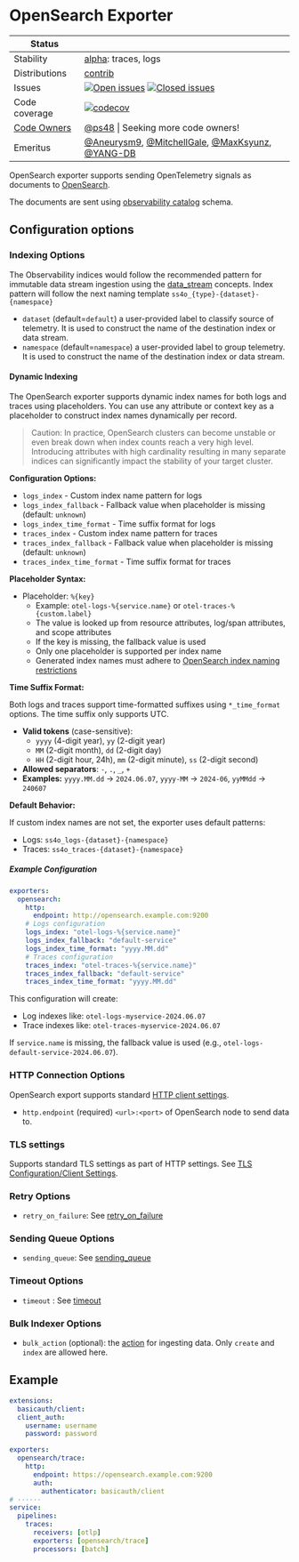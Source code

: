 # OpenSearch Exporter

<!-- status autogenerated section -->
| Status        |           |
| ------------- |-----------|
| Stability     | [alpha]: traces, logs   |
| Distributions | [contrib] |
| Issues        | [![Open issues](https://img.shields.io/github/issues-search/open-telemetry/opentelemetry-collector-contrib?query=is%3Aissue%20is%3Aopen%20label%3Aexporter%2Fopensearch%20&label=open&color=orange&logo=opentelemetry)](https://github.com/open-telemetry/opentelemetry-collector-contrib/issues?q=is%3Aopen+is%3Aissue+label%3Aexporter%2Fopensearch) [![Closed issues](https://img.shields.io/github/issues-search/open-telemetry/opentelemetry-collector-contrib?query=is%3Aissue%20is%3Aclosed%20label%3Aexporter%2Fopensearch%20&label=closed&color=blue&logo=opentelemetry)](https://github.com/open-telemetry/opentelemetry-collector-contrib/issues?q=is%3Aclosed+is%3Aissue+label%3Aexporter%2Fopensearch) |
| Code coverage | [![codecov](https://codecov.io/github/open-telemetry/opentelemetry-collector-contrib/graph/main/badge.svg?component=exporter_opensearch)](https://app.codecov.io/gh/open-telemetry/opentelemetry-collector-contrib/tree/main/?components%5B0%5D=exporter_opensearch&displayType=list) |
| [Code Owners](https://github.com/open-telemetry/opentelemetry-collector-contrib/blob/main/CONTRIBUTING.md#becoming-a-code-owner)    | [@ps48](https://www.github.com/ps48) \| Seeking more code owners! |
| Emeritus      | [@Aneurysm9](https://www.github.com/Aneurysm9), [@MitchellGale](https://www.github.com/MitchellGale), [@MaxKsyunz](https://www.github.com/MaxKsyunz), [@YANG-DB](https://www.github.com/YANG-DB) |

[alpha]: https://github.com/open-telemetry/opentelemetry-collector/blob/main/docs/component-stability.md#alpha
[contrib]: https://github.com/open-telemetry/opentelemetry-collector-releases/tree/main/distributions/otelcol-contrib
<!-- end autogenerated section -->

OpenSearch exporter supports sending OpenTelemetry signals as documents to [OpenSearch](https://www.opensearch.org).

The documents are sent using [observability catalog](https://github.com/opensearch-project/opensearch-catalog/tree/main/schema/observability) schema.

## Configuration options

### Indexing Options

The Observability indices would follow the recommended pattern for immutable data stream ingestion using
the [data_stream](https://opensearch.org/docs/latest/dashboards/im-dashboards/datastream) concepts.
Index pattern will follow the next naming template `ss4o_{type}-{dataset}-{namespace}`

- `dataset` (default=`default`) a user-provided label to classify source of telemetry. It is used to construct the name of the destination index or data stream.
- `namespace` (default=`namespace`) a user-provided label to group telemetry. It is used to construct the name of the destination index or data stream.

#### Dynamic Indexing

The OpenSearch exporter supports dynamic index names for both logs and traces using placeholders. You can use any attribute or context key as a placeholder to construct index names dynamically per record.

> Caution: In practice, OpenSearch clusters can become unstable or even break down when index counts reach a very high level. Introducing attributes with high cardinality resulting in many separate indices can significantly impact the stability of your target cluster.

**Configuration Options:**

- `logs_index` - Custom index name pattern for logs
- `logs_index_fallback` - Fallback value when placeholder is missing (default: `unknown`)
- `logs_index_time_format` - Time suffix format for logs
- `traces_index` - Custom index name pattern for traces
- `traces_index_fallback` - Fallback value when placeholder is missing (default: `unknown`)  
- `traces_index_time_format` - Time suffix format for traces

**Placeholder Syntax:**

- Placeholder: `%{key}`
  - Example: `otel-logs-%{service.name}` or `otel-traces-%{custom.label}`
  - The value is looked up from resource attributes, log/span attributes, and scope attributes
  - If the key is missing, the fallback value is used
  - Only one placeholder is supported per index name
  - Generated index names must adhere to [OpenSearch index naming restrictions](https://docs.opensearch.org/docs/latest/api-reference/index-apis/create-index/#index-naming-restrictions)

**Time Suffix Format:**

Both logs and traces support time-formatted suffixes using `*_time_format` options. The time suffix only supports UTC.

- **Valid tokens** (case-sensitive):
  - `yyyy` (4-digit year), `yy` (2-digit year)
  - `MM` (2-digit month), `dd` (2-digit day) 
  - `HH` (2-digit hour, 24h), `mm` (2-digit minute), `ss` (2-digit second)
- **Allowed separators**: `-`, `.`, `_`, `+`
- **Examples:** `yyyy.MM.dd` → `2024.06.07`, `yyyy-MM` → `2024-06`, `yyMMdd` → `240607`

**Default Behavior:**

If custom index names are not set, the exporter uses default patterns:
- Logs: `ss4o_logs-{dataset}-{namespace}`
- Traces: `ss4o_traces-{dataset}-{namespace}`

##### Example Configuration

```yaml
exporters:
  opensearch:
    http:
      endpoint: http://opensearch.example.com:9200
    # Logs configuration
    logs_index: "otel-logs-%{service.name}"
    logs_index_fallback: "default-service"
    logs_index_time_format: "yyyy.MM.dd"
    # Traces configuration  
    traces_index: "otel-traces-%{service.name}"
    traces_index_fallback: "default-service"
    traces_index_time_format: "yyyy.MM.dd"
```

This configuration will create:
- Log indexes like: `otel-logs-myservice-2024.06.07`
- Trace indexes like: `otel-traces-myservice-2024.06.07`

If `service.name` is missing, the fallback value is used (e.g., `otel-logs-default-service-2024.06.07`).

### HTTP Connection Options

OpenSearch export supports standard [HTTP client settings](https://github.com/open-telemetry/opentelemetry-collector/tree/main/config/confighttp#client-configuration).

- `http.endpoint` (required) `<url>:<port>` of OpenSearch node to send data to.

### TLS settings

Supports standard TLS settings as part of HTTP settings. See [TLS Configuration/Client Settings](https://github.com/open-telemetry/opentelemetry-collector/blob/main/config/configtls/README.md#client-configuration).

### Retry Options

- `retry_on_failure`: See [retry_on_failure](https://github.com/open-telemetry/opentelemetry-collector/blob/main/exporter/exporterhelper/README.md)

### Sending Queue Options

- `sending_queue`: See [sending_queue](https://github.com/open-telemetry/opentelemetry-collector/blob/main/exporter/exporterhelper/README.md)

### Timeout Options

- `timeout` : See [timeout](https://github.com/open-telemetry/opentelemetry-collector/blob/main/exporter/exporterhelper/README.md)

### Bulk Indexer Options

- `bulk_action` (optional): the [action](https://opensearch.org/docs/2.9/api-reference/document-apis/bulk/) for ingesting data. Only `create` and `index` are allowed here.

## Example

```yaml
extensions:
  basicauth/client:
  client_auth:
    username: username
    password: password

exporters:
  opensearch/trace:
    http:
      endpoint: https://opensearch.example.com:9200
      auth:
        authenticator: basicauth/client
# ······
service:
  pipelines:
    traces:
      receivers: [otlp]
      exporters: [opensearch/trace]
      processors: [batch]
```
